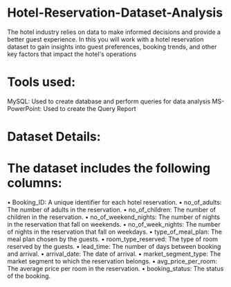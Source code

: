 # Hotel-Reservation-Dataset-Analysis
The hotel industry relies on data to make informed decisions and provide a better guest experience. In this  you will work with a hotel reservation dataset to gain insights into guest preferences, 
booking trends, and other key factors that impact the hotel's operations
# Tools used:
MySQL: Used to create database and perform queries for data analysis
MS-PowerPoint: Used to create the Query Report
# Dataset Details:
# The dataset includes the following columns: 
• Booking_ID: A unique identifier for each hotel reservation.
• no_of_adults: The number of adults in the reservation. 
• no_of_children: The number of children in the reservation.
• no_of_weekend_nights: The number of nights in the reservation that fall on weekends. 
• no_of_week_nights: The number of nights in the reservation that fall on weekdays. 
• type_of_meal_plan: The meal plan chosen by the guests. 
• room_type_reserved: The type of room reserved by the guests.
• lead_time: The number of days between booking and arrival.
• arrival_date: The date of arrival. 
• market_segment_type: The market segment to which the reservation belongs. 
• avg_price_per_room: The average price per room in the reservation. 
• booking_status: The status of the booking. 

